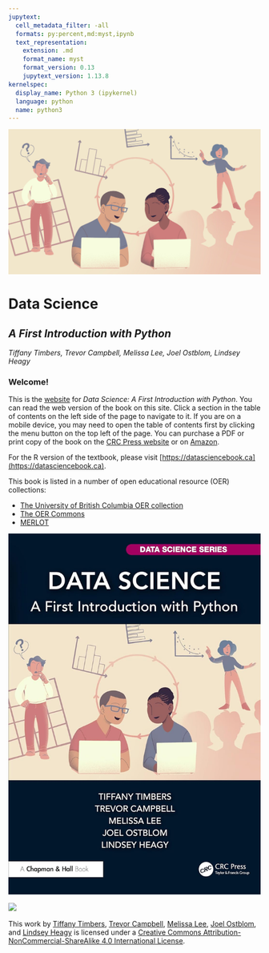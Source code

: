 ```yaml
---
jupytext:
  cell_metadata_filter: -all
  formats: py:percent,md:myst,ipynb
  text_representation:
    extension: .md
    format_name: myst
    format_version: 0.13
    jupytext_version: 1.13.8
kernelspec:
  display_name: Python 3 (ipykernel)
  language: python
  name: python3
---
```


![](img/frontmatter/ds-a-first-intro-graphic.jpg)

# Data Science

## *A First Introduction with Python*

*Tiffany Timbers, Trevor Campbell, Melissa Lee, Joel Ostblom, Lindsey Heagy*

### Welcome!

This is the [website](https://python.datasciencebook.ca) for *Data Science: A First Introduction with Python*.
You can read the web version of the book on this site. Click a section in the table of contents
on the left side of the page to navigate to it. If you are on a mobile device,
you may need to open the table of contents first by clicking the menu button on
the top left of the page. You can purchase a PDF or print copy of the book
on the [CRC Press website](https://www.routledge.com/Data-Science-A-First-Introduction-with-Python/Timbers-Campbell-Lee-Ostblom-Heagy/p/book/9781032572239)
or on [Amazon](https://www.amazon.com/Data-Science-Introduction-Python-Chapman/dp/103257223X).

For the R version of the textbook, please visit [https://datasciencebook.ca](https://datasciencebook.ca).

This book is listed in a number of open educational resource (OER) collections:

- [The University of British Columbia OER collection](https://oer.open.ubc.ca/data-science-a-first-introduction-python-version/)
- [The OER Commons](https://oercommons.org/courses/data-science-a-first-introduction-with-python)
- [MERLOT](https://merlot.org/merlot/viewMaterial.htm?id=773420157)

![](img/frontmatter/ds-a-first-intro-cover.jpg)

<img src="https://i.creativecommons.org/l/by-nc-sa/4.0/88x31.png">

This work by [Tiffany Timbers](https://www.tiffanytimbers.com/),
[Trevor Campbell](https://trevorcampbell.me/),
[Melissa Lee](https://www.stat.ubc.ca/users/melissa-lee),
[Joel Ostblom](https://joelostblom.com/),
and [Lindsey Heagy](https://lindseyjh.ca/)
is licensed under
a [Creative Commons Attribution-NonCommercial-ShareAlike 4.0 International License](http://creativecommons.org/licenses/by-nc-sa/4.0/).
